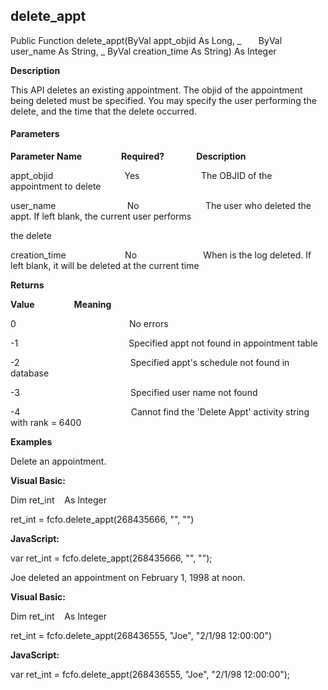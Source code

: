 delete_appt
-----------

Public Function delete_appt(ByVal appt_objid As Long, _
      ByVal user_name As String, _
ByVal creation_time As String) As Integer

**Description**

This API deletes an existing appointment. The objid of the appointment being deleted must be specified. You may specify the user performing the delete, and the time that the delete occurred.

#### Parameters
**Parameter Name**                **Required?**             **Description**

appt_objid                             Yes                         The OBJID of the appointment to delete

user_name                             No                           The user who deleted the appt. If left blank, the current user performs

the delete

creation_time                        No                           When is the log deleted. If left blank, it will be deleted at the current time

**Returns**

**Value**                **Meaning**

0                                              No errors

-1                                             Specified appt not found in appointment table

-2                                             Specified appt's schedule not found in database

-3                                             Specified user name not found

-4                                             Cannot find the 'Delete Appt' activity string with rank = 6400

**Examples**

 Delete an appointment.

**Visual Basic:**

Dim ret_int    As Integer

ret_int = fcfo.delete_appt(268435666, "", "")

**JavaScript:**

var ret_int = fcfo.delete_appt(268435666, "", "");

 Joe deleted an appointment on February 1, 1998 at noon.

**Visual Basic:**

Dim ret_int    As Integer

ret_int = fcfo.delete_appt(268436555, "Joe", "2/1/98 12:00:00")

**JavaScript:**

var ret_int = fcfo.delete_appt(268436555, "Joe", "2/1/98 12:00:00");